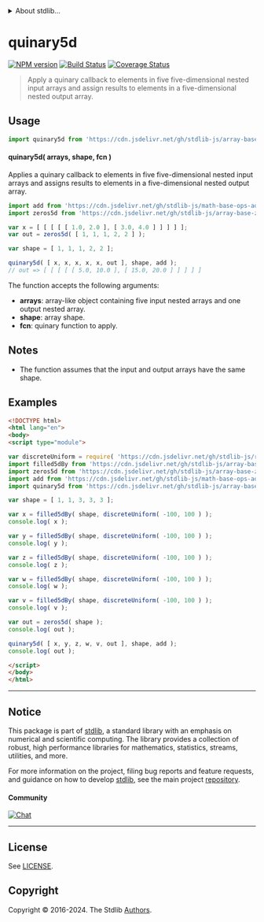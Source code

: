 <!--

@license Apache-2.0

Copyright (c) 2023 The Stdlib Authors.

Licensed under the Apache License, Version 2.0 (the "License");
you may not use this file except in compliance with the License.
You may obtain a copy of the License at

   http://www.apache.org/licenses/LICENSE-2.0

Unless required by applicable law or agreed to in writing, software
distributed under the License is distributed on an "AS IS" BASIS,
WITHOUT WARRANTIES OR CONDITIONS OF ANY KIND, either express or implied.
See the License for the specific language governing permissions and
limitations under the License.

-->


<details>
  <summary>
    About stdlib...
  </summary>
  <p>We believe in a future in which the web is a preferred environment for numerical computation. To help realize this future, we've built stdlib. stdlib is a standard library, with an emphasis on numerical and scientific computation, written in JavaScript (and C) for execution in browsers and in Node.js.</p>
  <p>The library is fully decomposable, being architected in such a way that you can swap out and mix and match APIs and functionality to cater to your exact preferences and use cases.</p>
  <p>When you use stdlib, you can be absolutely certain that you are using the most thorough, rigorous, well-written, studied, documented, tested, measured, and high-quality code out there.</p>
  <p>To join us in bringing numerical computing to the web, get started by checking us out on <a href="https://github.com/stdlib-js/stdlib">GitHub</a>, and please consider <a href="https://opencollective.com/stdlib">financially supporting stdlib</a>. We greatly appreciate your continued support!</p>
</details>

# quinary5d

[![NPM version][npm-image]][npm-url] [![Build Status][test-image]][test-url] [![Coverage Status][coverage-image]][coverage-url] <!-- [![dependencies][dependencies-image]][dependencies-url] -->

> Apply a quinary callback to elements in five five-dimensional nested input arrays and assign results to elements in a five-dimensional nested output array.

<section class="intro">

</section>

<!-- /.intro -->



<section class="usage">

## Usage

```javascript
import quinary5d from 'https://cdn.jsdelivr.net/gh/stdlib-js/array-base-quinary5d@v0.2.1-esm/index.mjs';
```

#### quinary5d( arrays, shape, fcn )

Applies a quinary callback to elements in five five-dimensional nested input arrays and assigns results to elements in a five-dimensional nested output array.

```javascript
import add from 'https://cdn.jsdelivr.net/gh/stdlib-js/math-base-ops-add5@esm/index.mjs';
import zeros5d from 'https://cdn.jsdelivr.net/gh/stdlib-js/array-base-zeros5d@esm/index.mjs';

var x = [ [ [ [ [ 1.0, 2.0 ], [ 3.0, 4.0 ] ] ] ] ];
var out = zeros5d( [ 1, 1, 1, 2, 2 ] );

var shape = [ 1, 1, 1, 2, 2 ];

quinary5d( [ x, x, x, x, x, out ], shape, add );
// out => [ [ [ [ [ 5.0, 10.0 ], [ 15.0, 20.0 ] ] ] ] ]
```

The function accepts the following arguments:

-   **arrays**: array-like object containing five input nested arrays and one output nested array.
-   **shape**: array shape.
-   **fcn**: quinary function to apply.

</section>

<!-- /.usage -->

<section class="notes">

## Notes

-   The function assumes that the input and output arrays have the same shape.

</section>

<!-- /.notes -->

<section class="examples">

## Examples

<!-- eslint no-undef: "error" -->

```html
<!DOCTYPE html>
<html lang="en">
<body>
<script type="module">

var discreteUniform = require( 'https://cdn.jsdelivr.net/gh/stdlib-js/random-base-discrete-uniform' ).factory;
import filled5dBy from 'https://cdn.jsdelivr.net/gh/stdlib-js/array-base-filled5d-by@esm/index.mjs';
import zeros5d from 'https://cdn.jsdelivr.net/gh/stdlib-js/array-base-zeros5d@esm/index.mjs';
import add from 'https://cdn.jsdelivr.net/gh/stdlib-js/math-base-ops-add5@esm/index.mjs';
import quinary5d from 'https://cdn.jsdelivr.net/gh/stdlib-js/array-base-quinary5d@v0.2.1-esm/index.mjs';

var shape = [ 1, 1, 3, 3, 3 ];

var x = filled5dBy( shape, discreteUniform( -100, 100 ) );
console.log( x );

var y = filled5dBy( shape, discreteUniform( -100, 100 ) );
console.log( y );

var z = filled5dBy( shape, discreteUniform( -100, 100 ) );
console.log( z );

var w = filled5dBy( shape, discreteUniform( -100, 100 ) );
console.log( w );

var v = filled5dBy( shape, discreteUniform( -100, 100 ) );
console.log( v );

var out = zeros5d( shape );
console.log( out );

quinary5d( [ x, y, z, w, v, out ], shape, add );
console.log( out );

</script>
</body>
</html>
```

</section>

<!-- /.examples -->

<!-- Section for related `stdlib` packages. Do not manually edit this section, as it is automatically populated. -->

<section class="related">

</section>

<!-- /.related -->

<!-- Section for all links. Make sure to keep an empty line after the `section` element and another before the `/section` close. -->


<section class="main-repo" >

* * *

## Notice

This package is part of [stdlib][stdlib], a standard library with an emphasis on numerical and scientific computing. The library provides a collection of robust, high performance libraries for mathematics, statistics, streams, utilities, and more.

For more information on the project, filing bug reports and feature requests, and guidance on how to develop [stdlib][stdlib], see the main project [repository][stdlib].

#### Community

[![Chat][chat-image]][chat-url]

---

## License

See [LICENSE][stdlib-license].


## Copyright

Copyright &copy; 2016-2024. The Stdlib [Authors][stdlib-authors].

</section>

<!-- /.stdlib -->

<!-- Section for all links. Make sure to keep an empty line after the `section` element and another before the `/section` close. -->

<section class="links">

[npm-image]: http://img.shields.io/npm/v/@stdlib/array-base-quinary5d.svg
[npm-url]: https://npmjs.org/package/@stdlib/array-base-quinary5d

[test-image]: https://github.com/stdlib-js/array-base-quinary5d/actions/workflows/test.yml/badge.svg?branch=v0.2.1
[test-url]: https://github.com/stdlib-js/array-base-quinary5d/actions/workflows/test.yml?query=branch:v0.2.1

[coverage-image]: https://img.shields.io/codecov/c/github/stdlib-js/array-base-quinary5d/main.svg
[coverage-url]: https://codecov.io/github/stdlib-js/array-base-quinary5d?branch=main

<!--

[dependencies-image]: https://img.shields.io/david/stdlib-js/array-base-quinary5d.svg
[dependencies-url]: https://david-dm.org/stdlib-js/array-base-quinary5d/main

-->

[chat-image]: https://img.shields.io/gitter/room/stdlib-js/stdlib.svg
[chat-url]: https://app.gitter.im/#/room/#stdlib-js_stdlib:gitter.im

[stdlib]: https://github.com/stdlib-js/stdlib

[stdlib-authors]: https://github.com/stdlib-js/stdlib/graphs/contributors

[umd]: https://github.com/umdjs/umd
[es-module]: https://developer.mozilla.org/en-US/docs/Web/JavaScript/Guide/Modules

[deno-url]: https://github.com/stdlib-js/array-base-quinary5d/tree/deno
[deno-readme]: https://github.com/stdlib-js/array-base-quinary5d/blob/deno/README.md
[umd-url]: https://github.com/stdlib-js/array-base-quinary5d/tree/umd
[umd-readme]: https://github.com/stdlib-js/array-base-quinary5d/blob/umd/README.md
[esm-url]: https://github.com/stdlib-js/array-base-quinary5d/tree/esm
[esm-readme]: https://github.com/stdlib-js/array-base-quinary5d/blob/esm/README.md
[branches-url]: https://github.com/stdlib-js/array-base-quinary5d/blob/main/branches.md

[stdlib-license]: https://raw.githubusercontent.com/stdlib-js/array-base-quinary5d/main/LICENSE

</section>

<!-- /.links -->
